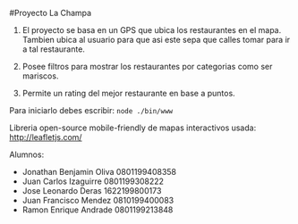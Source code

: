 #Proyecto La Champa
1. El proyecto se basa en un GPS que ubica los restaurantes en el mapa. Tambien
ubica al usuario para que asi este sepa que calles tomar para ir a tal
restaurante.

2. Posee filtros para mostrar los restaurantes por categorias como ser mariscos.

3. Permite un rating del mejor restaurante en base a puntos.

Para iniciarlo debes escribir: ```node ./bin/www```

Libreria open-source mobile-friendly de mapas interactivos usada: http://leafletjs.com/

Alumnos:
* Jonathan Benjamin Oliva   0801199408358
* Juan Carlos Izaguirre     0801199308222
* Jose Leonardo Deras       1622199800173
* Juan Francisco Mendez     0810199400083
* Ramon Enrique Andrade     0801199213848
